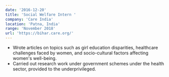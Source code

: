```yaml
---
date: '2016-12-20'
title: 'Social Welfare Intern '
company: 'Care India'
location: 'Patna, India'
range: 'November 2018'
url: 'https://bihar.care.org/'
---
```


- Wrote articles on topics such as girl education disparities, healthcare challenges faced by women, and socio-cultural factors affecting women's well-being.
- Carried out research work under government schemes under the health sector, provided to the underprivileged. 


